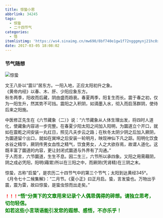 ```yaml
---
title: 惊蛰小思
abbrlink: 34245
tags:
  - 惊蛰
  - 二十四节气
categories:
  - 悟
itemlistimg: 'https://ws4.sinaimg.cn/mw690/8bf740e1gw1f72ngggmynj21hc0xctkq.jpg'
date: 2017-03-05 18:08:02
---
```

### 节气随想

![惊蛰](https://ws4.sinaimg.cn/mw690/8bf740e1gw1f72ngggmynj21hc0xctkq.jpg)

文王八卦以“震☳”居东方。一阳入地，正应太阳初升之象。  
《黄帝内经》以春、木、肝、少阳应象东方。  
秋冬两季，阳收而后藏，阴由盛而趋衰。春夏两季，阳复生而长。震于春之初，仅为一阳生升，然其势不可挡。震阳之入积阴，如滴墨入水，彻入而启荡群阴，使待后来之阳施。  

中医修正先生在《六节藏象（二）》说：“六节藏象从人体生理出发，将四时人道化，使藏象内容进一步完整。在春夏少阳太阳之间加入阳明，为圜道立个开口，就如在震乾之间安装一丸红日，照见凡夫步云之路；在秋冬太阴少阴之后加入厥阴，为圜道留个出口，就如在巽坤之后安装一轮明月，映现神仙下凡之踪。阳明化饮食水谷之精华，厥阴传男女血性之精气，饮食男女，人之大欲存焉，故谓人道化。这既丰富了圜道的内容，更让封闭式圜道与外界有了沟通。”  
于人而言，六节圜道，生生不息。因二生三，六节所以承四象。又阳之用需藉阴，阴之成必凭阳，阳明(藉胃)所以在三阳之中，而厥阴(凭肾精)在三阴之末。  

惊蛰，古称“启蛰”，是农历二十四节气中的第三个节气；太阳到达黄经345°。  
《月令七十二候集解》：“二月节。《夏小正》曰正月启。蛰，言发蛰也。万物出乎震，震为雷，故曰惊蛰，是蛰虫惊而出走矣。”  


**<font color=red>！！！</font><font color=green face=微软雅黑 size=3>“悟”分类下的文章用来记录个人偶思偶得的碎想。请独立思考，切勿轻信。  
如若这些小言琐语能引发您的遐想、感悟，不亦乐乎！</font>**